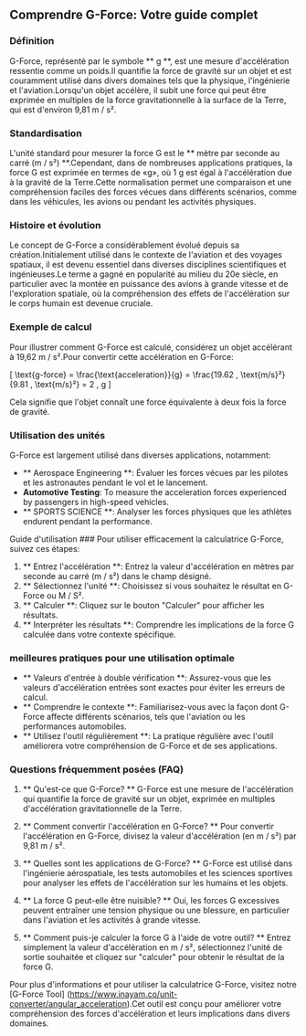 ## Comprendre G-Force: Votre guide complet

### Définition
G-Force, représenté par le symbole ** g **, est une mesure d'accélération ressentie comme un poids.Il quantifie la force de gravité sur un objet et est couramment utilisé dans divers domaines tels que la physique, l'ingénierie et l'aviation.Lorsqu'un objet accélère, il subit une force qui peut être exprimée en multiples de la force gravitationnelle à la surface de la Terre, qui est d'environ 9,81 m / s².

### Standardisation
L'unité standard pour mesurer la force G est le ** mètre par seconde au carré (m / s²) **.Cependant, dans de nombreuses applications pratiques, la force G est exprimée en termes de «g», où 1 g est égal à l'accélération due à la gravité de la Terre.Cette normalisation permet une comparaison et une compréhension faciles des forces vécues dans différents scénarios, comme dans les véhicules, les avions ou pendant les activités physiques.

### Histoire et évolution
Le concept de G-Force a considérablement évolué depuis sa création.Initialement utilisé dans le contexte de l'aviation et des voyages spatiaux, il est devenu essentiel dans diverses disciplines scientifiques et ingénieuses.Le terme a gagné en popularité au milieu du 20e siècle, en particulier avec la montée en puissance des avions à grande vitesse et de l'exploration spatiale, où la compréhension des effets de l'accélération sur le corps humain est devenue cruciale.

### Exemple de calcul
Pour illustrer comment G-Force est calculé, considérez un objet accélérant à 19,62 m / s².Pour convertir cette accélération en G-Force:

\[ \text{g-force} = \frac{\text{acceleration}}{g} = \frac{19.62 \, \text{m/s}²}{9.81 \, \text{m/s}²} = 2 \, g \]

Cela signifie que l'objet connaît une force équivalente à deux fois la force de gravité.

### Utilisation des unités
G-Force est largement utilisé dans diverses applications, notamment:
- ** Aerospace Engineering **: Évaluer les forces vécues par les pilotes et les astronautes pendant le vol et le lancement.
- **Automotive Testing**: To measure the acceleration forces experienced by passengers in high-speed vehicles.
- ** SPORTS SCIENCE **: Analyser les forces physiques que les athlètes endurent pendant la performance.

Guide d'utilisation ###
Pour utiliser efficacement la calculatrice G-Force, suivez ces étapes:
1. ** Entrez l'accélération **: Entrez la valeur d'accélération en mètres par seconde au carré (m / s²) dans le champ désigné.
2. ** Sélectionnez l'unité **: Choisissez si vous souhaitez le résultat en G-Force ou M / S².
3. ** Calculer **: Cliquez sur le bouton "Calculer" pour afficher les résultats.
4. ** Interpréter les résultats **: Comprendre les implications de la force G calculée dans votre contexte spécifique.

### meilleures pratiques pour une utilisation optimale
- ** Valeurs d'entrée à double vérification **: Assurez-vous que les valeurs d'accélération entrées sont exactes pour éviter les erreurs de calcul.
- ** Comprendre le contexte **: Familiarisez-vous avec la façon dont G-Force affecte différents scénarios, tels que l'aviation ou les performances automobiles.
- ** Utilisez l'outil régulièrement **: La pratique régulière avec l'outil améliorera votre compréhension de G-Force et de ses applications.

### Questions fréquemment posées (FAQ)

1. ** Qu'est-ce que G-Force? **
G-Force est une mesure de l'accélération qui quantifie la force de gravité sur un objet, exprimée en multiples d'accélération gravitationnelle de la Terre.

2. ** Comment convertir l'accélération en G-Force? **
Pour convertir l'accélération en G-Force, divisez la valeur d'accélération (en m / s²) par 9,81 m / s².

3. ** Quelles sont les applications de G-Force? **
G-Force est utilisé dans l'ingénierie aérospatiale, les tests automobiles et les sciences sportives pour analyser les effets de l'accélération sur les humains et les objets.

4. ** La force G peut-elle être nuisible? **
Oui, les forces G excessives peuvent entraîner une tension physique ou une blessure, en particulier dans l'aviation et les activités à grande vitesse.

5. ** Comment puis-je calculer la force G à l'aide de votre outil? **
Entrez simplement la valeur d'accélération en m / s², sélectionnez l'unité de sortie souhaitée et cliquez sur "calculer" pour obtenir le résultat de la force G.

Pour plus d'informations et pour utiliser la calculatrice G-Force, visitez notre [G-Force Tool] (https://www.inayam.co/unit-converter/angular_acceleration).Cet outil est conçu pour améliorer votre compréhension des forces d'accélération et leurs implications dans divers domaines.